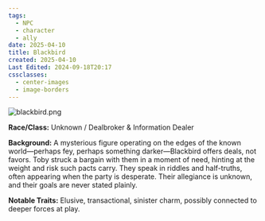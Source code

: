```yaml
---
tags:
  - NPC
  - character
  - ally
date: 2025-04-10
title: Blackbird
created: 2025-04-10
Last Edited: 2024-09-18T20:17
cssclasses:
  - center-images
  - image-borders
---
```

![blackbird.png](/images/blackbird.png)

  

**Race/Class:** Unknown / Dealbroker & Information Dealer  

**Background:** A mysterious figure operating on the edges of the known world—perhaps fey, perhaps something darker—Blackbird offers deals, not favors. Toby struck a bargain with them in a moment of need, hinting at the weight and risk such pacts carry. They speak in riddles and half-truths, often appearing when the party is desperate. Their allegiance is unknown, and their goals are never stated plainly.  

**Notable Traits:** Elusive, transactional, sinister charm, possibly connected to deeper forces at play.